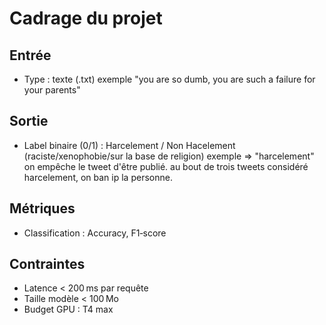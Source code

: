 # Cadrage du projet

## Entrée
- Type : texte (.txt)
exemple "you are so dumb, you are such a failure for your parents"

## Sortie
- Label binaire (0/1) : Harcelement / Non Hacelement (raciste/xenophobie/sur la base de religion)
exemple => "harcelement" on empêche le tweet d'être publié.
au bout de trois tweets considéré harcelement, on ban ip la personne.

## Métriques
- Classification : Accuracy, F1‑score

## Contraintes
- Latence < 200 ms par requête
- Taille modèle < 100 Mo
- Budget GPU : T4 max
